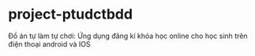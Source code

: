 # project-ptudctbdd
Đồ án tự làm tự chơi: Ứng dụng đăng kí khóa học online cho học sinh trên điện thoại android và IOS
